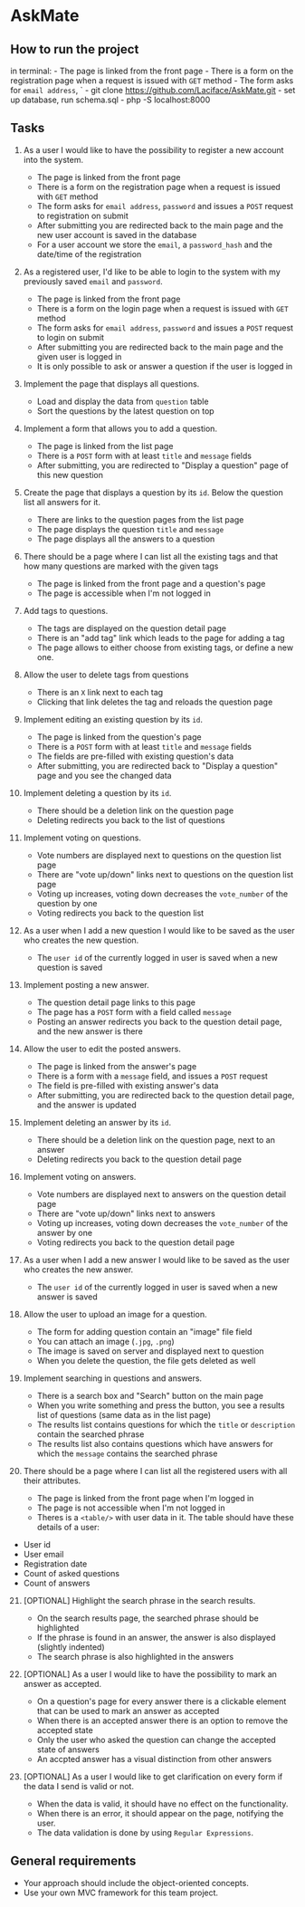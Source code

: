 # AskMate

## How to run the project

in terminal:
    - The page is linked from the front page
    - There is a form on the registration page when a request is issued with `GET` method
    - The form asks for `email address`, `
    - git clone  https://github.com/Laciface/AskMate.git
    - set up database, run schema.sql
    - php -S localhost:8000

## Tasks

1. As a user I would like to have the possibility to register a new account into the system.
    - The page is linked from the front page
    - There is a form on the registration page when a request is issued with `GET` method
    - The form asks for `email address`, `password` and issues a `POST` request to registration on submit
    - After submitting you are redirected back to the main page and the new user account is saved in the database
    - For a user account we store the `email`, a `password_hash` and the date/time of the registration

2. As a registered user, I'd like to be able to login to the system with my previously saved `email` and `password`.
    - The page is linked from the front page
    - There is a form on the login page when a request is issued with `GET` method
    - The form asks for `email address`, `password` and issues a `POST` request to login on submit
    - After submitting you are redirected back to the main page and the given user is logged in
    - It is only possible to ask or answer a question if the user is logged in

3. Implement the page that displays all questions.
    - Load and display the data from `question` table
    - Sort the questions by the latest question on top

4. Implement a form that allows you to add a question.
    - The page is linked from the list page
    - There is a `POST` form with at least `title` and `message` fields
    - After submitting, you are redirected to "Display a question" page of this new question

5. Create the page that displays a question by its `id`. Below the question list all answers for it.
    - There are links to the question pages from the list page
    - The page displays the question `title` and `message`
    - The page displays all the answers to a question

6. There should be a page where I can list all the existing tags and that how many questions are marked with the given tags
    - The page is linked from the front page and a question's page
    - The page is accessible when I'm not logged in

7. Add tags to questions.
    - The tags are displayed on the question detail page
    - There is an "add tag" link which leads to the page for adding a tag
    - The page allows to either choose from existing tags, or define a new one.

8. Allow the user to delete tags from questions
    - There is an `X` link next to each tag
    - Clicking that link deletes the tag and reloads the question page

9. Implement editing an existing question by its `id`.
    - The page is linked from the question's page
    - There is a `POST` form with at least `title` and `message` fields
    - The fields are pre-filled with existing question's data
    - After submitting, you are redirected back to "Display a question" page and you see the changed data

10. Implement deleting a question by its `id`.
    - There should be a deletion link on the question page
    - Deleting redirects you back to the list of questions

11. Implement voting on questions.
    - Vote numbers are displayed next to questions on the question list page
    - There are "vote up/down" links next to questions on the question list page
    - Voting up increases, voting down decreases the `vote_number` of the question by one
    - Voting redirects you back to the question list

12. As a user when I add a new question I would like to be saved as the user who creates the new question.
    - The `user id` of the currently logged in user is saved when a new question is saved

13. Implement posting a new answer.
    - The question detail page links to this page
    - The page has a `POST` form with a field called `message`
    - Posting an answer redirects you back to the question detail page, and the new answer is there

14. Allow the user to edit the posted answers.
    - The page is linked from the answer's page
    - There is a form with a `message` field, and issues a `POST` request
    - The field is pre-filled with existing answer's data
    - After submitting, you are redirected back to the question detail page, and the answer is updated

15. Implement deleting an answer by its `id`.
    - There should be a deletion link on the question page, next to an answer
    - Deleting redirects you back to the question detail page

16. Implement voting on answers.
    - Vote numbers are displayed next to answers on the question detail page
    - There are "vote up/down" links next to answers
    - Voting up increases, voting down decreases the `vote_number` of the answer by one
    - Voting redirects you back to the question detail page

17. As a user when I add a new answer I would like to be saved as the user who creates the new answer.
    - The `user id` of the currently logged in user is saved when a new answer is saved

18. Allow the user to upload an image for a question.
    - The form for adding question contain an "image" file field
    - You can attach an image (`.jpg`, `.png`)
    - The image is saved on server and displayed next to question
    - When you delete the question, the file gets deleted as well

19. Implement searching in questions and answers.
    - There is a search box and "Search" button on the main page
    - When you write something and press the button, you see a results list of questions (same data as in the list page)
    - The results list contains questions for which the `title` or `description` contain the searched phrase
    - The results list also contains questions which have answers for which the `message` contains the searched phrase

20. There should be a page where I can list all the registered users with all their attributes.
    - The page is linked from the front page when I'm logged in
    - The page is not accessible when I'm not logged in
    - Theres is a `<table/>` with user data in it. The table should have these details of a user:
  - User id
  - User email
  - Registration date
  - Count of asked questions
  - Count of answers

21. [OPTIONAL] Highlight the search phrase in the search results.
    - On the search results page, the searched phrase should be highlighted
    - If the phrase is found in an answer, the answer is also displayed (slightly indented)
    - The search phrase is also highlighted in the answers

22. [OPTIONAL] As a user I would like to have the possibility to mark an answer as accepted.
    - On a question's page for every answer there is a clickable element that can be used to mark an answer as accepted
    - When there is an accepted answer there is an option to remove the accepted state
    - Only the user who asked the question can change the accepted state of answers
    - An accpted answer has a visual distinction from other answers

23. [OPTIONAL] As a user I would like to get clarification on every form if the data I send is valid or not.
    - When the data is valid, it should have no effect on the functionality.
    - When there is an error, it should appear on the page, notifying the user.
    - The data validation is done by using `Regular Expressions`.

## General requirements

- Your approach should include the object-oriented concepts.
- Use your own MVC framework for this team project.
